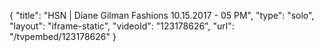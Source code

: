 {
    "title": "HSN | Diane Gilman Fashions 10.15.2017 - 05 PM",
    "type": "solo",
    "layout": "iframe-static",
    "videoId": "123178626",
    "url": "\/tvpembed\/123178626"
}